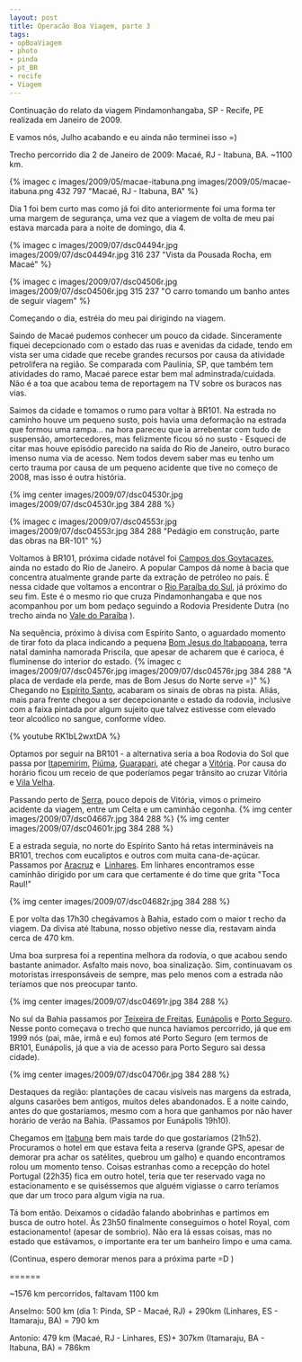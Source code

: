 ```yaml
---
layout: post
title: Operacão Boa Viagem, parte 3
tags:
- opBoaViagem
- photo
- pinda
- pt_BR
- recife
- Viagem
---
```

Continuação do relato da viagem Pindamonhangaba, SP - Recife, PE realizada em Janeiro de 2009.

E vamos nós, Julho acabando e eu ainda não terminei isso =)

Trecho percorrido dia 2 de Janeiro de 2009: Macaé, RJ - Itabuna, BA. ~1100 km.

{% imagec c images/2009/05/macae-itabuna.png images/2009/05/macae-itabuna.png 432 797 "Macaé, RJ - Itabuna, BA" %}

Dia 1 foi bem curto mas como já foi dito anteriormente foi uma forma ter uma margem de segurança, uma vez que a viagem de volta de meu pai estava marcada para a noite de domingo, dia 4.

{% imagec c images/2009/07/dsc04494r.jpg images/2009/07/dsc04494r.jpg 316 237 "Vista da Pousada Rocha, em Macaé" %}

{% imagec c images/2009/07/dsc04506r.jpg images/2009/07/dsc04506r.jpg 315 237 "O carro tomando um banho antes de seguir viagem" %}

Começando o dia, estréia do meu pai dirigindo na viagem.

Saindo de Macaé pudemos conhecer um pouco da cidade. Sinceramente fiquei decepcionado com o estado das ruas e avenidas da cidade, tendo em vista ser uma cidade que recebe grandes recursos por causa da atividade petrolífera na região. Se comparada com Paulínia, SP, que também tem atividades do ramo, Macaé parece estar bem mal adminstrada/cuidada. Não é a toa que acabou tema de reportagem na TV sobre os buracos nas vias.

Saimos da cidade e tomamos o rumo para voltar à BR101. Na estrada no caminho houve um pequeno susto, pois havia uma deformação na estrada que formou uma rampa... na hora pareceu que ia arrebentar com tudo de suspensão, amortecedores, mas felizmente ficou só no susto - Esqueci de citar mas houve episódio parecido na saída do Rio de Janeiro, outro buraco imenso numa via de acesso. Nem todos devem saber mas eu tenho um certo trauma por causa de um pequeno acidente que tive no começo de 2008, mas isso é outra história.

{% img center images/2009/07/dsc04530r.jpg images/2009/07/dsc04530r.jpg 384 288 %}

{% imagec c images/2009/07/dsc04553r.jpg images/2009/07/dsc04553r.jpg 384 288 "Pedágio em construção, parte das obras na BR-101" %}

Voltamos à BR101, próxima cidade notável foi [Campos dos Goytacazes](http://pt.wikipedia.org/wiki/Campos_dos_Goytacazes), ainda no estado do Rio de Janeiro. A popular Campos dá nome à bacia que concentra atualmente grande parte da extração de petróleo no país. É nessa cidade que voltamos a encontrar o [Rio Paraíba do Sul](http://pt.wikipedia.org/wiki/Rio_Para%C3%ADba_do_Sul), já próximo do seu fim. Este é o mesmo rio que cruza Pindamonhangaba e que nos acompanhou por um bom pedaço seguindo a Rodovia Presidente Dutra (no trecho ainda no [Vale do Paraíba](http://pt.wikipedia.org/wiki/Vale_do_Para%C3%ADba) ).

Na sequência, próximo à divisa com Espírito Santo, o aguardado momento de tirar foto da placa indicando a pequena [Bom Jesus do Itabapoana](http://pt.wikipedia.org/wiki/Bom_Jesus_do_Itabapoana), terra natal daminha namorada Priscila, que apesar de acharem que é carioca, é fluminense do interior do estado.
{% imagec c images/2009/07/dsc04576r.jpg images/2009/07/dsc04576r.jpg 384 288 "A placa de verdade ela perde, mas de Bom Jesus do Norte serve =)" %}
Chegando no [Espírito Santo](http://pt.wikipedia.org/wiki/Esp%C3%ADrito_Santo_%28estado%29), acabaram os sinais de obras na pista. Aliás, mais para frente chegou a ser decepcionante o estado da rodovia, inclusive com a faixa pintada por algum sujeito que talvez estivesse com elevado teor alcoólico no sangue, conforme vídeo.

{% youtube RK1bL2wxtDA %}

Optamos por seguir na BR101 - a alternativa seria a boa Rodovia do Sol que passa por [Itapemirim](http://pt.wikipedia.org/wiki/Itapemirim), [Piúma](http://pt.wikipedia.org/wiki/Piúma), [Guarapari](http://pt.wikipedia.org/wiki/Guarapari), até chegar a [Vitória](http://pt.wikipedia.org/wiki/Vit%C3%B3ria_%28ES%29). Por causa do horário ficou um receio de que poderíamos pegar trânsito ao cruzar Vitória e [Vila Velha](http://pt.wikipedia.org/wiki/Vila_Velha).

Passando perto de [Serra](http://pt.wikipedia.org/wiki/Serra_%28Esp%C3%ADrito_Santo%29), pouco depois de Vitória, vimos o primeiro acidente da viagem, entre um Celta e um caminhão cegonha.
{% img center images/2009/07/dsc04667r.jpg 384 288 %}
{% img center images/2009/07/dsc04601r.jpg 384 288 %}

E a estrada seguia, no norte do Espírito Santo há retas intermináveis na BR101, trechos com eucaliptos e outros com muita cana-de-açúcar. Passamos por [Aracruz](http://pt.wikipedia.org/wiki/Aracruz) e  [Linhares](http://pt.wikipedia.org/wiki/Linhares_%28Esp%C3%ADrito_Santo%29). Em linhares encontramos esse caminhão dirigido por um cara que certamente é do time que grita "Toca Raul!"

{% img center images/2009/07/dsc04682r.jpg 384 288 %}

E por volta das 17h30 chegávamos à Bahia, estado com o maior t recho da viagem. Da divisa até Itabuna, nosso objetivo nesse dia, restavam ainda cerca de 470 km.

Uma boa surpresa foi a repentina melhora da rodovia, o que acabou sendo bastante animador. Asfalto mais novo, boa sinalização. Sim, continuavam os motoristas irresponsáveis de sempre, mas pelo menos com a estrada não teríamos que nos preocupar tanto.

{% img center images/2009/07/dsc04691r.jpg 384 288 %}

No sul da Bahia passamos por [Teixeira de Freitas](http://pt.wikipedia.org/wiki/Teixeira_de_Freitas_%28Bahia%29), [Eunápolis](http://pt.wikipedia.org/wiki/Eunápolis) e [Porto Seguro](http://pt.wikipedia.org/wiki/Porto_Seguro). Nesse ponto começava o trecho que nunca havíamos percorrido, já que em 1999 nós (pai, mãe, irmã e eu) fomos até Porto Seguro (em termos de BR101, Eunápolis, já que a via de acesso para Porto Seguro sai dessa cidade).

{% img center images/2009/07/dsc04706r.jpg 384 288 %}

Destaques da região: plantações de cacau visíveis nas margens da estrada, alguns casarões bem antigos, muitos deles abandonados. E a noite caindo, antes do que gostaríamos, mesmo com a hora que ganhamos por não haver horário de verão na Bahia. (Passamos por Eunápolis 19h10).

Chegamos em [Itabuna](http://pt.wikipedia.org/wiki/Itabuna) bem mais tarde do que gostaríamos (21h52). Procuramos o hotel em que estava feita a reserva (grande GPS, apesar de demorar pra achar os satélites, quebrou um galho) e quando encontramos rolou um momento tenso. Coisas estranhas como a recepção do hotel Portugal (22h35) fica em outro hotel, teria que ter reservado vaga no estacionamento e se quiséssemos que alguém vigiasse o carro teríamos que dar um troco para algum vigia na rua.

Tá bom então. Deixamos o cidadão falando abobrinhas e partimos em busca de outro hotel. Às 23h50 finalmente conseguimos o hotel Royal, com estacionamento! (apesar de sombrio). Não era lá essas coisas, mas no estado que estávamos, o importante era ter um banheiro limpo e uma cama.

(Continua, espero demorar menos para a próxima parte =D )

======

~1576 km percorridos, faltavam 1100 km

Anselmo: 500 km (dia 1: Pinda, SP - Macaé, RJ) + 290km (Linhares, ES - Itamaraju, BA) = 790 km

Antonio: 479 km (Macaé, RJ - Linhares, ES)+ 307km (Itamaraju, BA - Itabuna, BA) = 786km
